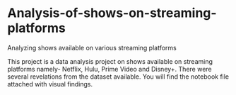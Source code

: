 # Analysis-of-shows-on-streaming-platforms
Analyzing shows available on various streaming platforms

This project is a data analysis project on shows available on streaming platforms namely- Netflix, Hulu, Prime Video and Disney+. There were several revelations from the dataset available. You will find the notebook file attached with visual findings.

